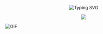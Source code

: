 <p align="center">
  <img src="://readme-typing-svg.demolab.com/demo/?font=silkscreen&weight=300&size=30&color=F7008F&lines=i+am;biskit;script+kiddie" alt="Typing SVG">
</p>

<p align="center">
  <a href="https://github.com/biskit069?tab=repositories"><img src="https://img.shields.io/badge/-Explore%20my%20Repos-24292e?style=for-the-badge&logo=Github"></a>
</p>

![GIF](https://i.redd.it/qk5j4fiygs661.gif)

